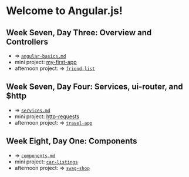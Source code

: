 # Welcome to Angular.js! 

## Week Seven, Day Three: Overview and Controllers
- => [`angular-basics.md`](https://github.com/kale-stew/devmtn-notes/blob/master/Angular.js/angular-basics.md)
- mini project: [my-first-app](https://github.com/DevMountain/angular-1-mini)
- afternoon project: => [`friend-list`](https://github.com/kale-stew/devmtn-notes/tree/master/Angular.js/friend-list)

## Week Seven, Day Four: Services, ui-router, and $http
- => [`services.md`](https://github.com/kale-stew/devmtn-notes/blob/master/Angular.js/services.md)
- mini project: [http-requests](https://github.com/DevMountain/angular-2-mini)
- afternoon project: => [`travel-app`](https://github.com/kale-stew/devmtn-notes/tree/master/Angular.js/travel-app)

## Week Eight, Day One: Components
- => [`components.md`](https://github.com/kale-stew/devmtn-notes/blob/master/Angular.js/components.md)
- mini project: [`car-listings`](https://github.com/DevMountain/angular-3-mini)
- afternoon project: => [`swag-shop`](https://github.com/kale-stew/devmtn-notes/tree/master/Angular.js/swag-shop)